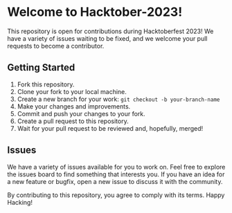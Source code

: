 # Welcome to Hacktober-2023!

This repository is open for contributions during Hacktoberfest 2023! We have a variety of issues waiting to be fixed, and we welcome your pull requests to become a contributor.

## Getting Started

1. Fork this repository.
2. Clone your fork to your local machine.
3. Create a new branch for your work: `git checkout -b your-branch-name`
4. Make your changes and improvements.
5. Commit and push your changes to your fork.
6. Create a pull request to this repository.
7. Wait for your pull request to be reviewed and, hopefully, merged!


## Issues

We have a variety of issues available for you to work on. Feel free to explore the issues board to find something that interests you. If you have an idea for a new feature or bugfix, open a new issue to discuss it with the community.

By contributing to this repository, you agree to comply with its terms.
Happy Hacking!
